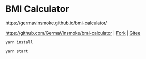 # BMI Calculator

<https://germavinsmoke.github.io/bmi-calculator/>

<https://github.com/GermaVinsmoke/bmi-calculator> | [Fork](https://github.com/mrhuangyuhui/bmi-calculator) | [Gitee](https://gitee.com/mrhuangyuhui/bmi-calculator)

```bash
yarn install

yarn start
```
